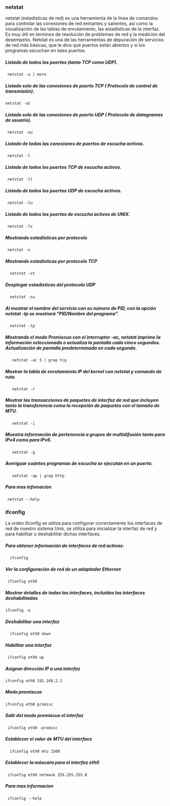 ### netstat
netstat (estadísticas de red) es una herramienta de la línea de comandos para controlar las conexiones de red entrantes y salientes, así como la visualización de las tablas de enrutamiento, las estadísticas de la interfaz. Es muy útil en términos de resolución de problemas de red y la medición del desempeño. Netstat es una de las herramientas de depuración de servicios de red más básicas, que le dice qué puertos están abiertos y si los programas escuchan en tales puertos.

##### Listado de todos los puertos (tanto TCP como UDP).

     netstat -a | more

##### Listado solo de las conexiones de puerto TCP ( Protocolo de control de transmisión).

    netstat -at

##### Listado solo de las conexiones de puerto UDP ( Protocolo de datagramas de usuario).

     netstat -au

##### Listado de todas las conexiones de puertos de escucha activas.

     netstat -l

##### Listado de todos los puertos TCP de escucha activos.

     netstat -lt

##### Listado de todos los puertos UDP de escucha activos.

     netstat -lu

##### Listado de todos los puertos de escucha activos de UNIX.

     netstat -lx

##### Mostrando estadísticas por protocolo
     
     netstat -s

##### Mostrando estadísticas por protocolo TCP

      netstat -st

##### Desplegar estadísticas del protocolo UDP 
      
      netstat -su

##### Al mostrar el nombre del servicio con su número de PID, con la opción netstat -tp se mostrará "PID/Nombre del programa".

      netstat -tp

##### Mostrando el modo Promiscuo con el interruptor -ac, netstat imprime la información seleccionada o actualiza la pantalla cada cinco segundos. Actualización de pantalla predeterminada en cada segundo.

       netstat -ac 5 | grep tcp

##### Mostrar la tabla de enrutamiento IP del kernel con netstat y comando de ruta.

       netstat -r


##### Mostrar las transacciones de paquetes de interfaz de red que incluyen tanto la transferencia como la recepción de paquetes con el tamaño de MTU.

       netstat -i

##### Muestra información de pertenencia a grupos de multidifusión tanto para IPv4 como para IPv6.

       netstat -g

##### Averiguar  cuántos programas de escucha se ejecutan en un puerto.

       netstat -ap | grep http

##### Para mas infomacion 
     
     netstat --help



### ifconfig
 
La orden ifconfig se utiliza para configurar correctamente los interfaces de red de nuestro sistema Unix, se utiliza para  inicializar la interfaz de red y para habilitar o deshabilitar dichas interfaces.

##### Para obtener información de interfaces de red activas:
    
      ifconfig

##### Ver la configuración de red de un adaptador Ethernet 
    
     ifconfig eth0

##### Mostrar detalles de todas las interfaces, incluidas las interfaces deshabilitadas
  
    ifconfig -a

##### Deshabilitar una interfaz

      ifconfig eth0 down
    

##### Habilitar una interfaz
 
     ifconfig eth0 up

##### Asignar dirección IP a una interfaz
   
    ifconfig eth0 192.168.2.2

##### Modo promiscuo

    ifconfig eth0 promisc

##### Salir del modo promiscuo el interfaz

     ifconfig eth0 -promisc   

##### Establecer el valor de MTU del interface

      ifconfig eth0 mtu 1500    

##### Establecer la máscara para el interfaz eth0

     ifconfig eth0 netmask 255.255.255.0 

#####  Para mas informacion

     ifconfig --help

